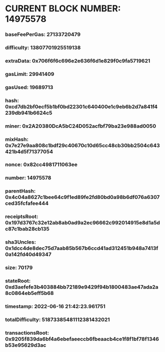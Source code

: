 # CURRENT BLOCK NUMBER: 14975578

### baseFeePerGas: 27133720479
### difficulty: 13807701925519138
### extraData: 0x706f6f6c696e2e636f6d1e829f0c9fa5719621
### gasLimit: 29941409
### gasUsed: 19689713
### hash: 0xcd7db2bf0ecf5b1bf0bd22301c640400e1c9eb6b2d7a841f4239db941b6624c5
### miner: 0x2A20380DcA5bC24D052acfbf79ba23e988ad0050
### mixHash: 0x7e27e9aa808c1bdf29c40670c10d65cc48cb30bb2504c643421b4d5f71377054
### nonce: 0x82cc4981711063ee
### number: 14975578
### parentHash: 0x4c04a8627c1bee64c9f1ed89fe2fd80bd0a98b6df076a6307ced35fcfafee444
### receiptsRoot: 0x197d3767c32e12ab8ab0ad9a2ec96662c992014915e8d1a5dc87c1bab28cb135
### sha3Uncles: 0x1dcc4de8dec75d7aab85b567b6ccd41ad312451b948a7413f0a142fd40d49347
### size: 70179
### stateRoot: 0xd3aefefe3b403884bb72189e9429f94b1800483ae47ada2a8c0864eb5eff5b68
### timestamp: 2022-06-16 21:42:23.961751
### totalDifficulty: 51873385481112381432021
### transactionsRoot: 0x9205f839da6bf4a6ebefaeeccb6fbeaacb4ce1f8f1bf78f1346b53e95629d3ac
